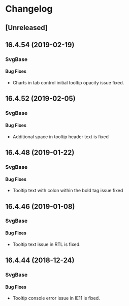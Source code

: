 # Changelog

## [Unreleased]

## 16.4.54 (2019-02-19)

### SvgBase

#### Bug Fixes

- Charts in tab control initial tooltip opacity issue fixed.

## 16.4.52 (2019-02-05)

### SvgBase

#### Bug Fixes

- Additional space in tooltip header text is fixed

## 16.4.48 (2019-01-22)

### SvgBase

#### Bug Fixes

- Tooltip text with colon within the bold tag issue fixed

## 16.4.46 (2019-01-08)

### SvgBase

#### Bug Fixes

- Tooltip text issue in RTL is fixed.

## 16.4.44 (2018-12-24)

### SvgBase

#### Bug Fixes

- Tooltip console error issue in IE11 is fixed.